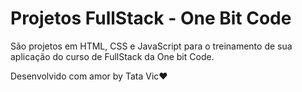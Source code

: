 # Projetos FullStack - One Bit Code
São projetos em HTML, CSS e JavaScript para o treinamento de sua aplicação do curso de FullStack da One bit Code.




Desenvolvido com amor by Tata Vic❤️
